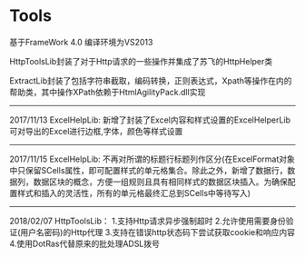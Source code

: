 # Tools

基于FrameWork 4.0 编译环境为VS2013

HttpToolsLib封装了对于Http请求的一些操作并集成了苏飞的HttpHelper类

ExtractLib封装了包括字符串截取，编码转换，正则表达式，Xpath等操作在内的帮助类，其中操作XPath依赖于HtmlAgilityPack.dll实现


-----------------------------------------------
2017/11/13
ExcelHelpLib:
新增了封装了Excel内容和样式设置的ExcelHelperLib 可对导出的Excel进行边框,字体，颜色等样式设置


-----------------------------------------------
2017/11/15
ExcelHelpLib:
不再对所谓的标题行标题列作区分(在ExcelFormat对象中只保留SCells属性，即可配置样式的单元格集合。除此之外，新增了数据行，数据列，数据区块的概念，方便一组规则且具有相同样式的数据区块插入。为确保配置样式和插入的灵活性，所有的单元格最终汇总到SCells中等待写入)

-----------------------------------------------
2018/02/07
HttpToolsLib：
1.支持Http请求异步强制超时
2.允许使用需要身份验证(用户名密码)的Http代理
3.支持在错误http状态码下尝试获取cookie和响应内容
4.使用DotRas代替原来的批处理ADSL拨号
